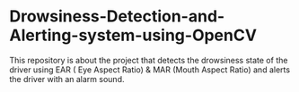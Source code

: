 # Drowsiness-Detection-and-Alerting-system-using-OpenCV
This repository is about the project that detects the drowsiness state of the driver using EAR ( Eye Aspect Ratio) &amp; MAR (Mouth Aspect Ratio) and alerts the driver with an alarm sound.
